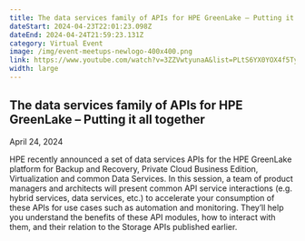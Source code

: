 ```yaml
---
title: The data services family of APIs for HPE GreenLake – Putting it all together
dateStart: 2024-04-23T22:01:23.098Z
dateEnd: 2024-04-24T21:59:23.131Z
category: Virtual Event
image: /img/event-meetups-newlogo-400x400.png
link: https://www.youtube.com/watch?v=3ZZVwtyunaA&list=PLtS6YX0YOX4f5TyRI7jUdjm7D9H4laNlF
width: large
---
```

## The data services family of APIs for HPE GreenLake – Putting it all together

April 24, 2024

HPE recently announced a set of data services APIs for the HPE GreenLake platform for Backup and Recovery, Private Cloud Business Edition, Virtualization and common Data Services. In this session, a team of product managers and architects will present common API service interactions (e.g. hybrid services, data services, etc.) to accelerate your consumption of these APIs for use cases such as automation and monitoring. They’ll help you understand the benefits of these API modules, how to interact with them, and their relation to the Storage APIs published earlier.
